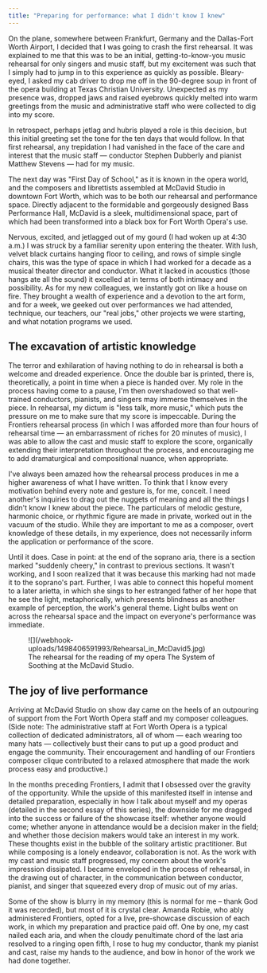 ```yaml
---
title: "Preparing for performance: what I didn't know I knew"
---
```


On the plane, somewhere between Frankfurt, Germany and the Dallas-Fort Worth Airport, I decided that I was going to crash the first rehearsal. It was explained to me that this was to be an initial, getting-to-know-you music rehearsal for only singers and music staff, but my excitement was such that I simply had to jump in to this experience as quickly as possible. Bleary-eyed, I asked my cab driver to drop me off in the 90-degree soup in front of the opera building at Texas Christian University. Unexpected as my presence was, dropped jaws and raised eyebrows quickly melted into warm greetings from the music and administrative staff who were collected to dig into my score.

In retrospect, perhaps jetlag and hubris played a role is this decision, but this initial greeting set the tone for the ten days that would follow. In that first rehearsal, any trepidation I had vanished in the face of the care and interest that the music staff — conductor Stephen Dubberly and pianist Matthew Stevens — had for my music.

The next day was "First Day of School," as it is known in the opera world, and the composers and librettists assembled at McDavid Studio in downtown Fort Worth, which was to be both our rehearsal and performance space. Directly adjacent to the formidable and gorgeously designed Bass Performance Hall, McDavid is a sleek, multidimensional space, part of which had been transformed into a black box for Fort Worth Opera's use.

Nervous, excited, and jetlagged out of my gourd (I had woken up at 4:30 a.m.) I was struck by a familiar serenity upon entering the theater. With lush, velvet black curtains hanging floor to ceiling, and rows of simple single chairs, this was the type of space in which I had worked for a decade as a musical theater director and conductor. What it lacked in acoustics (those hangs ate all the sound) it excelled at in terms of both intimacy and possibility. As for my new colleagues, we instantly got on like a house on fire. They brought a wealth of experience and a devotion to the art form, and for a week, we geeked out over performances we had attended, technique, our teachers, our "real jobs," other projects we were starting, and what notation programs we used.

## The excavation of artistic knowledge

The terror and exhilaration of having nothing to do in rehearsal is both a welcome and dreaded experience. Once the double bar is printed, there is, theoretically, a point in time when a piece is handed over. My role in the process having come to a pause, I'm then overshadowed so that well-trained conductors, pianists, and singers may immerse themselves in the piece. In rehearsal, my dictum is "less talk, more music," which puts the pressure on me to make sure that my score is impeccable. During the Frontiers rehearsal process (in which I was afforded more than four hours of rehearsal time — an embarrassment of riches for 20 minutes of music), I was able to allow the cast and music staff to explore the score, organically extending their interpretation throughout the process, and encouraging me to add dramaturgical and compositional nuance, when appropriate.

I've always been amazed how the rehearsal process produces in me a higher awareness of what I have written. To think that I know every motivation behind every note and gesture is, for me, conceit. I need another's inquiries to drag out the nuggets of meaning and all the things I didn't know I knew about the piece. The particulars of melodic gesture, harmonic choice, or rhythmic figure are made in private, worked out in the vacuum of the studio. While they are important to me as a composer, overt knowledge of these details, in my experience, does not necessarily inform the application or performance of the score.

Until it does. Case in point: at the end of the soprano aria, there is a section marked "suddenly cheery," in contrast to previous sections. It wasn't working, and I soon realized that it was because this marking had not made it to the soprano's part. Further, I was able to connect this hopeful moment to a later arietta, in which she sings to her estranged father of her hope that he see the light, metaphorically, which presents blindness as another example of perception, the work's general theme. Light bulbs went on across the rehearsal space and the impact on everyone's performance was immediate.

<figure data-type="image">![](/webhook-uploads/1498406591993/Rehearsal_in_McDavid5.jpg)
<figcaption>The rehearsal for the reading of my opera The System of Soothing at the McDavid Studio.</figcaption>
</figure>

## The joy of live performance

Arriving at McDavid Studio on show day came on the heels of an outpouring of support from the Fort Worth Opera staff and my composer colleagues. (Side note: The administrative staff at Fort Worth Opera is a typical collection of dedicated administrators, all of whom — each wearing too many hats — collectively bust their cans to put up a good product and engage the community. Their encouragement and handling of our Frontiers composer clique contributed to a relaxed atmosphere that made the work process easy and productive.)

In the months preceding Frontiers, I admit that I obsessed over the gravity of the opportunity. While the upside of this manifested itself in intense and detailed preparation, especially in how I talk about myself and my operas (detailed in the second essay of this series), the downside for me dragged into the success or failure of the showcase itself:  whether anyone would come; whether anyone in attendance would be a decision maker in the field; and whether those decision makers would take an interest in my work. These thoughts exist in the bubble of the solitary artistic practitioner. But while composing is a lonely endeavor, collaboration is not. As the work with my cast and music staff progressed, my concern about the work's impression dissipated. I became enveloped in the process of rehearsal, in the drawing out of character, in the communication between conductor, pianist, and singer that squeezed every drop of music out of my arias.

Some of the show is blurry in my memory (this is normal for me – thank God it was recorded), but most of it is crystal clear. Amanda Robie, who ably administered Frontiers, opted for a live, pre-showcase discussion of each work, in which my preparation and practice paid off. One by one, my cast nailed each aria, and when the cloudy penultimate chord of the last aria resolved to a ringing open fifth, I rose to hug my conductor, thank my pianist and cast, raise my hands to the audience, and bow in honor of the work we had done together.
